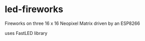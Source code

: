 # led-fireworks
Fireworks on three 16 x 16 Neopixel Matrix driven by an ESP8266

uses FastLED library

